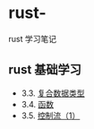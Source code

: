 # rust-
rust 学习笔记

## rust 基础学习
* 3.3. [复合数据类型](./src/basic_learning/03/3.3复合数据类型.md)
* 3.4. [函数](./src/basic_learning/03/3.4函数.md)
* 3.5. [控制流（1）](./src/basic_learning/03/3.5控制流(1).md)